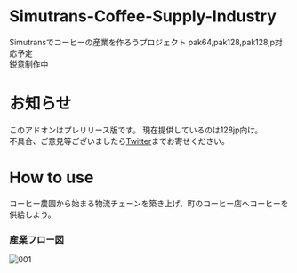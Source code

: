 # Simutrans-Coffee-Supply-Industry
Simutransでコーヒーの産業を作ろうプロジェクト
pak64,pak128,pak128jp対応予定  
鋭意制作中

# お知らせ
このアドオンはプレリリース版です。
現在提供しているのは128jp向け。   
不具合、ご意見等ございましたら[Twitter](https://twitter.com/meruhen205)までお寄せください。

# How to use
コーヒー農園から始まる物流チェーンを築き上げ、町のコーヒー店へコーヒーを供給しよう。
### 産業フロー図
![001](https://user-images.githubusercontent.com/91601581/136134233-4326e15a-3c28-4560-8da0-9bb529d42fc5.png)
